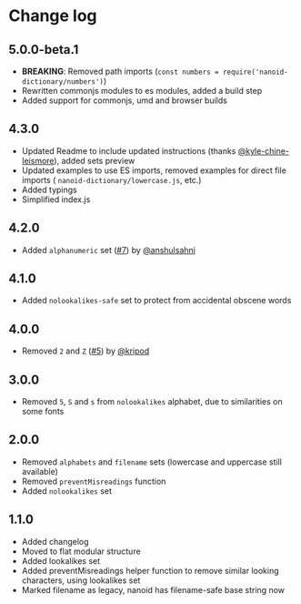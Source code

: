 # Change log

## 5.0.0-beta.1

- **BREAKING**: Removed path imports (`const numbers = require('nanoid-dictionary/numbers')`)
- Rewritten commonjs modules to es modules, added a build step
- Added support for commonjs, umd and browser builds

## 4.3.0

- Updated Readme to include updated instructions (thanks [@kyle-chine-leismore](https://github.com/kyle-chine-leismore)), added sets preview
- Updated examples to use ES imports, removed examples for direct file imports ( `nanoid-dictionary/lowercase.js`, etc.)
- Added typings
- Simplified index.js

## 4.2.0

- Added `alphanumeric` set ([#7](https://github.com/CyberAP/nanoid-dictionary/pull/7)) by [@anshulsahni](https://github.com/anshulsahni)

## 4.1.0

- Added `nolookalikes-safe` set to protect from accidental obscene words

## 4.0.0

- Removed `2` and `Z` ([#5](https://github.com/CyberAP/nanoid-dictionary/pull/5)) by [@kripod](https://github.com/kripod)

## 3.0.0

- Removed `5`, `S` and `s` from `nolookalikes` alphabet, due to similarities on some fonts

## 2.0.0

- Removed `alphabets` and `filename` sets (lowercase and uppercase still available)
- Removed `preventMisreadings` function
- Added `nolookalikes` set

## 1.1.0

- Added changelog
- Moved to flat modular structure
- Added lookalikes set
- Added preventMisreadings helper function to remove similar looking characters, using lookalikes set
- Marked filename as legacy, nanoid has filename-safe base string now
